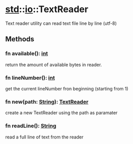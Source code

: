 # [std](/libs/std/)::[io](/libs/std/io/)::TextReader

Text reader utility can read text file line by line (utf-8)

## Methods
### fn available():&nbsp;[int](/libs/std/core/type.int.md)<Badge text="native" />

return the amount of available bytes in reader.
### fn lineNumber():&nbsp;[int](/libs/std/core/type.int.md)<Badge text="native" />

get the current lineNumber fron beginning (starting from 1)
### fn new(path:&nbsp;[String](/libs/std/core/type.String.md)):&nbsp;[TextReader](/libs/std/io/type.TextReader.md)<Badge text="native" /><Badge text="static" />

create a new TextReader using the path as paramater
### fn readLine():&nbsp;[String](/libs/std/core/type.String.md)<Badge text="native" />

read a full line of text from the reader
